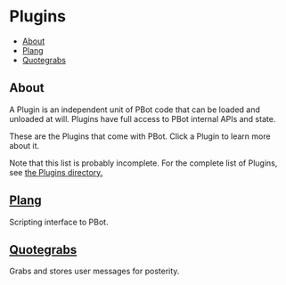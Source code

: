 # Plugins

<!-- md-toc-begin -->
* [About](#about)
* [Plang](Plugins/Plang.md)
* [Quotegrabs](Plugins/Quotegrabs.md)
<!-- md-toc-end -->

## About
A Plugin is an independent unit of PBot code that can be loaded and unloaded at will.
Plugins have full access to PBot internal APIs and state.

These are the Plugins that come with PBot. Click a Plugin to learn more about it.

Note that this list is probably incomplete. For the complete list of Plugins, see [the Plugins directory.](../lib/PBot/Plugin)

## [Plang](Plugins/Plang.md)
Scripting interface to PBot.

## [Quotegrabs](Plugins/Quotegrabs.md)
Grabs and stores user messages for posterity.
